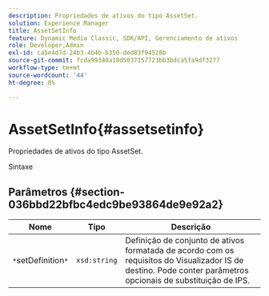 ```yaml
---
description: Propriedades de ativos do tipo AssetSet.
solution: Experience Manager
title: AssetSetInfo
feature: Dynamic Media Classic, SDK/API, Gerenciamento de ativos
role: Developer,Admin
exl-id: ca5e4d7d-24b3-4b4b-b350-ded83f94528b
source-git-commit: fcda99340a18d5037157723bb3bdca5fa9df3277
workflow-type: tm+mt
source-wordcount: '44'
ht-degree: 0%

---
```


# AssetSetInfo{#assetsetinfo}

Propriedades de ativos do tipo AssetSet.

Sintaxe

## Parâmetros {#section-036bbd22bfbc4edc9be93864de9e92a2}

| Nome | Tipo | Descrição |
|---|---|---|
| `*`setDefinition`*` | `xsd:string` | Definição de conjunto de ativos formatada de acordo com os requisitos do Visualizador IS de destino. Pode conter parâmetros opcionais de substituição de IPS. |
